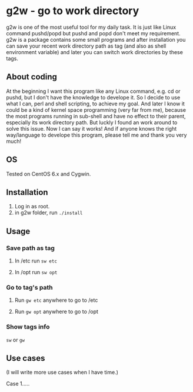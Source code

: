 # g2w - go to work directory

g2w is one of the most useful tool for my daily task. It is just like Linux command pushd/popd but pushd and popd don't meet my requirement. g2w is a package contains some small programs and after installation you can save your recent work directory path as tag (and also as shell environment variable) and later you can switch work directories by these tags.

## About coding
At the beginning I want this program like any Linux command, e.g. cd or pushd, but I don't have the knowledge to develope it. So I decide to use what I can, perl and shell scripting, to achieve my goal. And later I know it could be a kind of kernel space programming (very far from me), because the most programs running in sub-shell and have no effect to their parent, especially its work directory path. But luckly I found an work around to solve this issue. Now I can say it works! And if anyone knows the right way/language to develope this program, please tell me and thank you very much!

## OS
Tested on CentOS 6.x and Cygwin.

## Installation
1. Log in as root.
2. in g2w folder, run `./install`

## Usage
### Save path as tag
1. In /etc run `sw etc`

2. In /opt run `sw opt`

### Go to tag's path
1. Run `gw etc` anywhere to go to /etc

2. Run `gw opt` anywhere to go to /opt

### Show tags info
`sw` or `gw`


## Use cases
(I will write more use cases when I have time.)

Case 1.....




